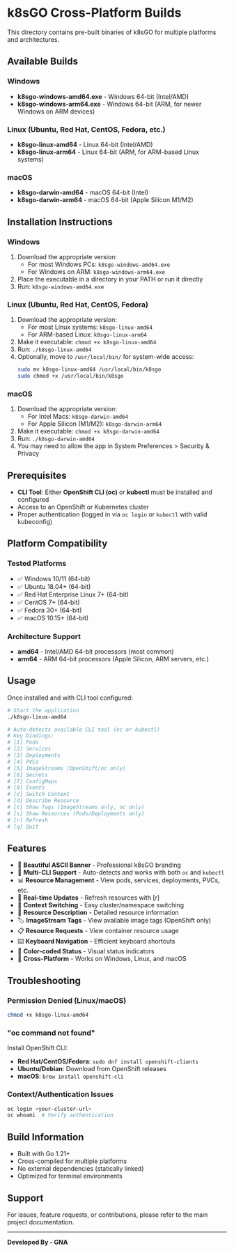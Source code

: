 # k8sGO Cross-Platform Builds

This directory contains pre-built binaries of k8sGO for multiple platforms and architectures.

## Available Builds

### Windows
- **k8sgo-windows-amd64.exe** - Windows 64-bit (Intel/AMD)
- **k8sgo-windows-arm64.exe** - Windows 64-bit (ARM, for newer Windows on ARM devices)

### Linux (Ubuntu, Red Hat, CentOS, Fedora, etc.)
- **k8sgo-linux-amd64** - Linux 64-bit (Intel/AMD)
- **k8sgo-linux-arm64** - Linux 64-bit (ARM, for ARM-based Linux systems)

### macOS
- **k8sgo-darwin-amd64** - macOS 64-bit (Intel)
- **k8sgo-darwin-arm64** - macOS 64-bit (Apple Silicon M1/M2)

## Installation Instructions

### Windows
1. Download the appropriate version:
   - For most Windows PCs: `k8sgo-windows-amd64.exe`
   - For Windows on ARM: `k8sgo-windows-arm64.exe`
2. Place the executable in a directory in your PATH or run it directly
3. Run: `k8sgo-windows-amd64.exe`

### Linux (Ubuntu, Red Hat, CentOS, Fedora)
1. Download the appropriate version:
   - For most Linux systems: `k8sgo-linux-amd64`
   - For ARM-based Linux: `k8sgo-linux-arm64`
2. Make it executable: `chmod +x k8sgo-linux-amd64`
3. Run: `./k8sgo-linux-amd64`
4. Optionally, move to `/usr/local/bin/` for system-wide access:
   ```bash
   sudo mv k8sgo-linux-amd64 /usr/local/bin/k8sgo
   sudo chmod +x /usr/local/bin/k8sgo
   ```

### macOS
1. Download the appropriate version:
   - For Intel Macs: `k8sgo-darwin-amd64`
   - For Apple Silicon (M1/M2): `k8sgo-darwin-arm64`
2. Make it executable: `chmod +x k8sgo-darwin-amd64`
3. Run: `./k8sgo-darwin-amd64`
4. You may need to allow the app in System Preferences > Security & Privacy

## Prerequisites

- **CLI Tool**: Either **OpenShift CLI (oc)** or **kubectl** must be installed and configured
- Access to an OpenShift or Kubernetes cluster  
- Proper authentication (logged in via `oc login` or `kubectl` with valid kubeconfig)

## Platform Compatibility

### Tested Platforms
- ✅ Windows 10/11 (64-bit)
- ✅ Ubuntu 18.04+ (64-bit)
- ✅ Red Hat Enterprise Linux 7+ (64-bit)
- ✅ CentOS 7+ (64-bit)
- ✅ Fedora 30+ (64-bit)
- ✅ macOS 10.15+ (64-bit)

### Architecture Support
- **amd64** - Intel/AMD 64-bit processors (most common)
- **arm64** - ARM 64-bit processors (Apple Silicon, ARM servers, etc.)

## Usage

Once installed and with CLI tool configured:

```bash
# Start the application
./k8sgo-linux-amd64

# Auto-detects available CLI tool (oc or kubectl)
# Key bindings:
# [1] Pods
# [2] Services  
# [3] Deployments
# [4] PVCs
# [5] ImageStreams (OpenShift/oc only)
# [6] Secrets
# [7] ConfigMaps
# [8] Events
# [c] Switch Context
# [d] Describe Resource
# [t] Show Tags (ImageStreams only, oc only)
# [s] Show Resources (Pods/Deployments only)
# [r] Refresh
# [q] Quit
```

## Features

- 🎨 **Beautiful ASCII Banner** - Professional k8sGO branding
- 🔧 **Multi-CLI Support** - Auto-detects and works with both `oc` and `kubectl`
- 📊 **Resource Management** - View pods, services, deployments, PVCs, etc.
- 🔄 **Real-time Updates** - Refresh resources with [r]
- 🎯 **Context Switching** - Easy cluster/namespace switching
- 📝 **Resource Description** - Detailed resource information
- 🏷️ **ImageStream Tags** - View available image tags (OpenShift only)
- 📋 **Resource Requests** - View container resource usage
- ⌨️ **Keyboard Navigation** - Efficient keyboard shortcuts
- 🎨 **Color-coded Status** - Visual status indicators
- 🔀 **Cross-Platform** - Works on Windows, Linux, and macOS

## Troubleshooting

### Permission Denied (Linux/macOS)
```bash
chmod +x k8sgo-linux-amd64
```

### "oc command not found"
Install OpenShift CLI:
- **Red Hat/CentOS/Fedora**: `sudo dnf install openshift-clients`
- **Ubuntu/Debian**: Download from OpenShift releases
- **macOS**: `brew install openshift-cli`

### Context/Authentication Issues
```bash
oc login <your-cluster-url>
oc whoami  # Verify authentication
```

## Build Information

- Built with Go 1.21+
- Cross-compiled for multiple platforms
- No external dependencies (statically linked)
- Optimized for terminal environments

## Support

For issues, feature requests, or contributions, please refer to the main project documentation.

---
**Developed By - GNA**